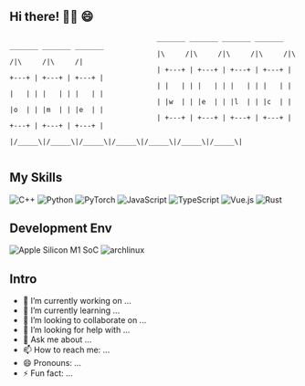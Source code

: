 ## Hi there! 👋👋  😄  

```text  
                                    _______ _______ _______ _______ _______ _______ _______ 
                                    |\     /|\     /|\     /|\     /|\     /|\     /|\     /|
                                    | +---+ | +---+ | +---+ | +---+ | +---+ | +---+ | +---+ |
                                    | |   | | |   | | |   | | |   | | |   | | |   | | |   | |
                                    | |w  | | |e  | | |l  | | |c  | | |o  | | |m  | | |e  | |
                                    | +---+ | +---+ | +---+ | +---+ | +---+ | +---+ | +---+ |
                                    |/_____\|/_____\|/_____\|/_____\|/_____\|/_____\|/_____\|
                                                       
```
My Skills
---
<p align="left">
  <img alt="C++" src="https://img.shields.io/badge/C++-f34b7d?style=flat-square&logo=c%2b%2b">
  <img alt="Python" src="https://img.shields.io/badge/Python-3572a5?style=flat-square&logo=python&logoColor=white">
  <img alt="PyTorch" src="https://img.shields.io/badge/PyTorch-ee4c2c?style=flat-square&logo=pytorch&logoColor=white">
  <img alt="JavaScript" src="https://img.shields.io/badge/JavaScript-000000?style=flat-square&logo=javascript">
  <img alt="TypeScript" src="https://img.shields.io/badge/TypeScript-1a0dab?style=flat-square&logo=typescript">
  <img alt="Vue.js" src="https://img.shields.io/badge/Vue.js-007777?style=flat-square&logo=vue.js">
  <img alt="Rust" src="https://img.shields.io/badge/Rust-bc8362?style=flat-square&logo=rust">
</p>

Development Env
---
<p align="left">
  <img alt="Apple Silicon M1 SoC" src="https://img.shields.io/badge/Mac_OS(M1)-e03a3a?style=flat-square&logo=apple&logoColor=white">
  <img alt="archlinux" src="https://img.shields.io/badge/Arch_Linux-3572a5?style=flat-square&logo=archlinux&logoColor=white">
</p>

Intro
---
- 🔭 I’m currently working on ...
- 🌱 I’m currently learning ...
- 👯 I’m looking to collaborate on ...
- 🤔 I’m looking for help with ...
- 💬 Ask me about ...
- 📫 How to reach me: ...
- 😄 Pronouns: ...
- ⚡ Fun fact: ...

<!-- 
<p align="center">
<img width=45% src="https://github-readme-stats.vercel.app/api?username=upupGuan&theme=light&show_icons=true"> 
<img width=45% src="https://github-readme-stats.vercel.app/api/top-langs/?username=upupGuan&hide_border=true&theme=light&hide=TeX&layout=compact">
</p>
-->

<!--
**upupGuan/upupGuan** is a ✨ _special_ ✨ repository because its `README.md` (this file) appears on your GitHub profile.

Here are some ideas to get you started:

- 🔭 I’m currently working on ...
- 🌱 I’m currently learning ...
- 👯 I’m looking to collaborate on ...
- 🤔 I’m looking for help with ...
- 💬 Ask me about ...
- 📫 How to reach me: ...
- 😄 Pronouns: ...
- ⚡ Fun fact: ...
-->

<!--
<h3> 👦🏻 About me</h3>

- 🔭 **Career:** Deep Learning Framework Engineer
- 🔧 **Tools:** C++ & CUDA Programming
- 👯 **Organization：** 
- 💬 **My Blogs:** [you blogs📚](https://www.baidu.com/)
- 🙋🏻‍♀️ **About me:** It's from [《1984》 by George Orwell](https://book.douban.com/subject/4820710/), I am born in 1993 indeed.

<h3> 📚 Recent Blog</h3>
<img width="55%" align="right" alt="Github" src="image address" />

- <h4>🔧 深度学习框架</h4>

  - <a href='https://www.yourblogs.com/blogs/p/18404314' target='_blank'>xxxxx</a>
  - <a href='https://www.yourblogs.com/blogs/p/18290645.html' target='_blank'>xxxxxx</a>
  - <a href='https://www.yourblogs.com/blogs/p/18294295' target='_blank'>xxxxxx xxxxxx</a>
  - <a href='https://www.yourblogs.com/blogs/p/14105729.html' target='_blank'>xxxxxxxxxxxxxx </a>

- <h4>🤖 AI Compiler</h4>

  - <a href='https://www.yourblogs.com/blogs/p/14190550.html' target='_blank'> 浅析 TensorFlow Runtime 技术 </a>
  - <a href='https://www.yourblogs.com/blogs/p/14643355.html' target='_blank'>TVM中的 IR 设计与技术实现</a>
  - <a href='https://www.yourblogs.com/blogs/p/17632342.html' target='_blank'> MLIR Dialect 分层设计</a>
  - <a href='https://www.yourblogs.com/blogs/p/17376187.html' target='_blank'> Triton 基础机制 </a>

- <h4>🤔 个人思考</h4>

  - <a href='https://www.yourblogs.com/blogs/p/17407759.html' target='_blank'>工作中如何做好技术积累</a>
  - <a href='https://www.yourblogs.com/blogs/p/17407686.html' target='_blank'>工程师的十条精进原则</a>
  - <a href='https://www.yourblogs.com/blogs/p/18290628.html' target='_blank'>大模型如何提升训练效率</a>

-->

